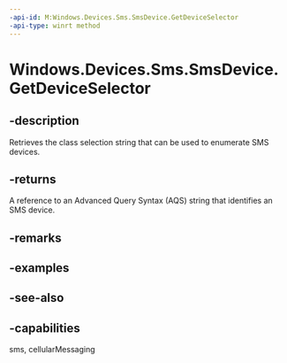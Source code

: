 ----api-id: M:Windows.Devices.Sms.SmsDevice.GetDeviceSelector
-api-type: winrt method
---<!-- Method syntaxpublic string GetDeviceSelector()--># Windows.Devices.Sms.SmsDevice.GetDeviceSelector## -descriptionRetrieves the class selection string that can be used to enumerate SMS devices.## -returnsA reference to an Advanced Query Syntax (AQS) string that identifies an SMS device.## -remarks## -examples## -see-also## -capabilitiessms, cellularMessaging